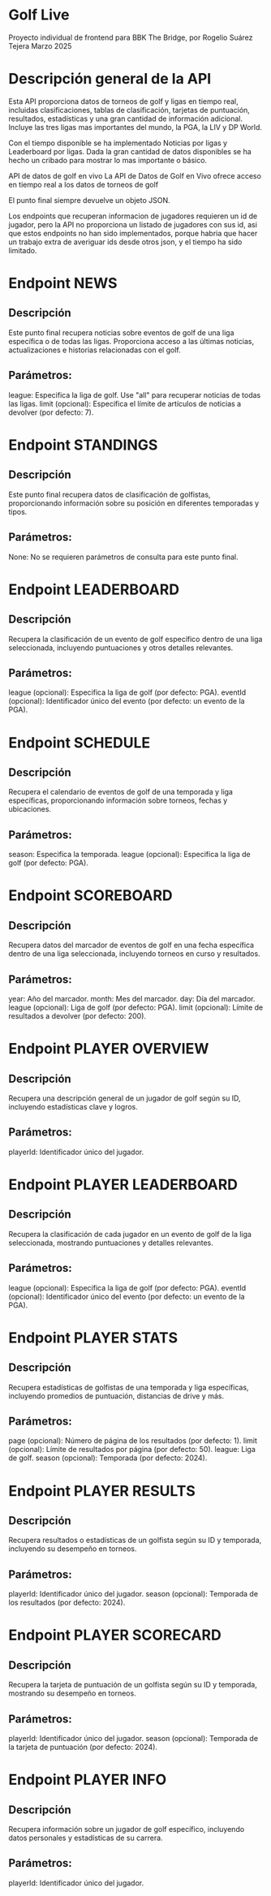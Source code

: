 # Golf Live
Proyecto individual de frontend para BBK The Bridge, 
por Rogelio Suárez Tejera
Marzo 2025

# Descripción general de la API

Esta API proporciona datos de torneos de golf y ligas en tiempo real, incluidas clasificaciones, tablas de clasificación, 
tarjetas de puntuación, resultados, estadísticas y una gran cantidad de información adicional.
Incluye las tres ligas mas importantes del mundo, la PGA, la LIV y DP World.

Con el tiempo disponible se ha implementado Noticias por ligas y Leaderboard por ligas.
Dada la gran cantidad de datos disponibles se ha hecho un cribado para mostrar lo mas importante o básico.

API de datos de golf en vivo
La API de Datos de Golf en Vivo ofrece acceso en tiempo real a los datos de torneos de golf

El punto final siempre devuelve un objeto JSON.

Los endpoints que recuperan informacion de jugadores requieren un id de jugador, pero la API no proporciona un listado de jugadores con sus id,
asi que estos endpoints no han sido implementados, porque habria que hacer un trabajo extra de averiguar ids desde otros json, y el tiempo ha sido limitado.

# Endpoint NEWS
## Descripción
Este punto final recupera noticias sobre eventos de golf de una liga específica o de todas las ligas. Proporciona acceso a las últimas noticias, actualizaciones e historias relacionadas con el golf.

## Parámetros:
league: Especifica la liga de golf. Use "all" para recuperar noticias de todas las ligas.
limit (opcional): Especifica el límite de artículos de noticias a devolver (por defecto: 7).

# Endpoint STANDINGS
## Descripción
Este punto final recupera datos de clasificación de golfistas, proporcionando información sobre su posición en diferentes temporadas y tipos.

## Parámetros:
None: No se requieren parámetros de consulta para este punto final.

# Endpoint LEADERBOARD
## Descripción
Recupera la clasificación de un evento de golf específico dentro de una liga seleccionada, incluyendo puntuaciones y otros detalles relevantes.

## Parámetros:
league (opcional): Especifica la liga de golf (por defecto: PGA).
eventId (opcional): Identificador único del evento (por defecto: un evento de la PGA).

# Endpoint SCHEDULE
## Descripción
Recupera el calendario de eventos de golf de una temporada y liga específicas, proporcionando información sobre torneos, fechas y ubicaciones.

## Parámetros:
season: Especifica la temporada.
league (opcional): Especifica la liga de golf (por defecto: PGA).

# Endpoint SCOREBOARD
## Descripción
Recupera datos del marcador de eventos de golf en una fecha específica dentro de una liga seleccionada, incluyendo torneos en curso y resultados.

## Parámetros:
year: Año del marcador.
month: Mes del marcador.
day: Día del marcador.
league (opcional): Liga de golf (por defecto: PGA).
limit (opcional): Límite de resultados a devolver (por defecto: 200).

# Endpoint PLAYER OVERVIEW
## Descripción
Recupera una descripción general de un jugador de golf según su ID, incluyendo estadísticas clave y logros.

## Parámetros:
playerId: Identificador único del jugador.

# Endpoint PLAYER LEADERBOARD
## Descripción

Recupera la clasificación de cada jugador en un evento de golf de la liga seleccionada, mostrando puntuaciones y detalles relevantes.

## Parámetros:
league (opcional): Especifica la liga de golf (por defecto: PGA).
eventId (opcional): Identificador único del evento (por defecto: un evento de la PGA).

# Endpoint PLAYER STATS
## Descripción
Recupera estadísticas de golfistas de una temporada y liga específicas, incluyendo promedios de puntuación, distancias de drive y más.

## Parámetros:
page (opcional): Número de página de los resultados (por defecto: 1).
limit (opcional): Límite de resultados por página (por defecto: 50).
league: Liga de golf.
season (opcional): Temporada (por defecto: 2024).

# Endpoint PLAYER RESULTS
## Descripción
Recupera resultados o estadísticas de un golfista según su ID y temporada, incluyendo su desempeño en torneos.

## Parámetros:
playerId: Identificador único del jugador.
season (opcional): Temporada de los resultados (por defecto: 2024).

# Endpoint PLAYER SCORECARD
## Descripción
Recupera la tarjeta de puntuación de un golfista según su ID y temporada, mostrando su desempeño en torneos.

## Parámetros:
playerId: Identificador único del jugador.
season (opcional): Temporada de la tarjeta de puntuación (por defecto: 2024).

# Endpoint PLAYER INFO
## Descripción
Recupera información sobre un jugador de golf específico, incluyendo datos personales y estadísticas de su carrera.

## Parámetros:
playerId: Identificador único del jugador.
